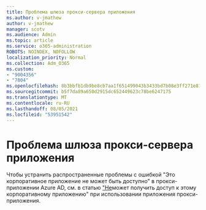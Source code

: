 ```yaml
---
title: Проблема шлюза прокси-сервера приложения
ms.author: v-jmathew
author: v-jmathew
manager: scotv
ms.audience: Admin
ms.topic: article
ms.service: o365-administration
ROBOTS: NOINDEX, NOFOLLOW
localization_priority: Normal
ms.collection: Adm_O365
ms.custom:
- "9004356"
- "7804"
ms.openlocfilehash: 8b3bbfb1db9be8cb7aa1f651499043b3433bd7b08e3ff271e810c591b6f74acf
ms.sourcegitcommit: b5f7da89a650d2915dc652449623c78be6247175
ms.translationtype: MT
ms.contentlocale: ru-RU
ms.lasthandoff: 08/05/2021
ms.locfileid: "53951542"
---
```

# <a name="app-proxy-gateway-issue"></a>Проблема шлюза прокси-сервера приложения

Чтобы устранить распространенные проблемы с ошибкой "Это корпоративное приложение не может быть доступно" в прокси-приложении Azure AD, см. в статью ["Не](https://docs.microsoft.com/azure/active-directory/manage-apps/application-proxy-sign-in-bad-gateway-timeout-error)может получить доступ к этому корпоративному приложению" при использовании приложения прокси-приложения.
